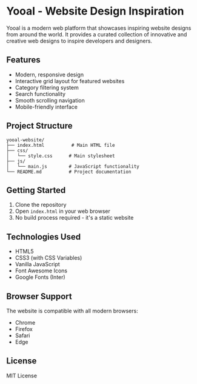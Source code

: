 # Yooal - Website Design Inspiration

Yooal is a modern web platform that showcases inspiring website designs from around the world. It provides a curated collection of innovative and creative web designs to inspire developers and designers.

## Features

- Modern, responsive design
- Interactive grid layout for featured websites
- Category filtering system
- Search functionality
- Smooth scrolling navigation
- Mobile-friendly interface

## Project Structure

```
yooal-website/
├── index.html          # Main HTML file
├── css/
│   └── style.css      # Main stylesheet
├── js/
│   └── main.js        # JavaScript functionality
└── README.md          # Project documentation
```

## Getting Started

1. Clone the repository
2. Open `index.html` in your web browser
3. No build process required - it's a static website

## Technologies Used

- HTML5
- CSS3 (with CSS Variables)
- Vanilla JavaScript
- Font Awesome Icons
- Google Fonts (Inter)

## Browser Support

The website is compatible with all modern browsers:
- Chrome
- Firefox
- Safari
- Edge

## License

MIT License
